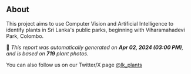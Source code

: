 ## About

This project aims to use Computer Vision and Artificial Intelligence to identify plants in Sri Lanka's public parks, beginning with Viharamahadevi Park, Colombo.

🤖 *This report was automatically generated on  **Apr 02, 2024 (03:00 PM)**, and is based on **719** plant photos.*

You can also follow us on our Twitter/X page [@lk_plants](https://twitter.com/lk_plants)
